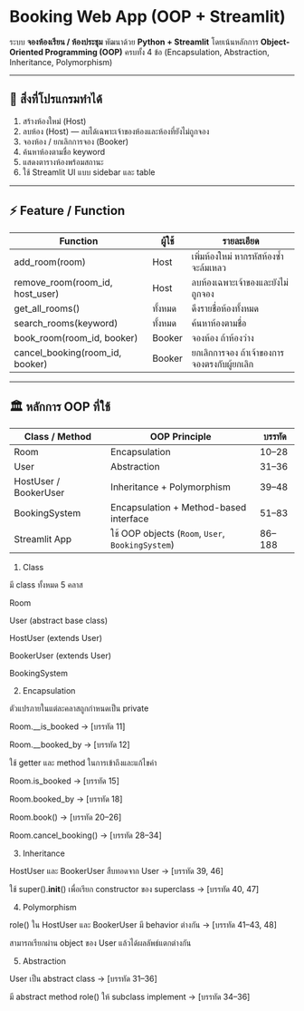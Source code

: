 # Booking Web App (OOP + Streamlit)

ระบบ **จองห้องเรียน / ห้องประชุม** พัฒนาด้วย **Python + Streamlit** โดยเน้นหลักการ **Object-Oriented Programming (OOP)** ครบทั้ง 4 ข้อ (Encapsulation, Abstraction, Inheritance, Polymorphism)

---

## 🔑 สิ่งที่โปรแกรมทำได้

1. สร้างห้องใหม่ (Host)
2. ลบห้อง (Host) — ลบได้เฉพาะเจ้าของห้องและห้องที่ยังไม่ถูกจอง
3. จองห้อง / ยกเลิกการจอง (Booker)
4. ค้นหาห้องตามชื่อ keyword
5. แสดงตารางห้องพร้อมสถานะ
6. ใช้ Streamlit UI แบบ sidebar และ table

---

## ⚡ Feature / Function

| Function                        | ผู้ใช้  | รายละเอียด                                   |
| ------------------------------- | ------- | -------------------------------------------- |
| add_room(room)                  | Host    | เพิ่มห้องใหม่ หากรหัสห้องซ้ำจะล้มเหลว        |
| remove_room(room_id, host_user) | Host    | ลบห้องเฉพาะเจ้าของและยังไม่ถูกจอง            |
| get_all_rooms()                 | ทั้งหมด | ดึงรายชื่อห้องทั้งหมด                        |
| search_rooms(keyword)           | ทั้งหมด | ค้นหาห้องตามชื่อ                             |
| book_room(room_id, booker)      | Booker  | จองห้อง ถ้าห้องว่าง                          |
| cancel_booking(room_id, booker) | Booker  | ยกเลิกการจอง ถ้าเจ้าของการจองตรงกับผู้ยกเลิก |

---

## 🏛 หลักการ OOP ที่ใช้

| Class / Method        | OOP Principle                                     | บรรทัด |
| --------------------- | ------------------------------------------------- | ------ |
| Room                  | Encapsulation                                     | 10–28  |
| User                  | Abstraction                                       | 31–36  |
| HostUser / BookerUser | Inheritance + Polymorphism                        | 39–48  |
| BookingSystem         | Encapsulation + Method-based interface            | 51–83  |
| Streamlit App         | ใช้ OOP objects (`Room`, `User`, `BookingSystem`) | 86–188 |



1. Class

มี class ทั้งหมด 5 คลาส

Room

User (abstract base class)

HostUser (extends User)

BookerUser (extends User)

BookingSystem

2. Encapsulation

ตัวแปรภายในแต่ละคลาสถูกกำหนดเป็น private

Room.__is_booked → [บรรทัด 11]

Room.__booked_by → [บรรทัด 12]

ใช้ getter และ method ในการเข้าถึงและแก้ไขค่า

Room.is_booked → [บรรทัด 15]

Room.booked_by → [บรรทัด 18]

Room.book() → [บรรทัด 20–26]

Room.cancel_booking() → [บรรทัด 28–34]

3. Inheritance

HostUser และ BookerUser สืบทอดจาก User → [บรรทัด 39, 46]

ใช้ super().__init__() เพื่อเรียก constructor ของ superclass → [บรรทัด 40, 47]

4. Polymorphism

role() ใน HostUser และ BookerUser มี behavior ต่างกัน → [บรรทัด 41–43, 48]

สามารถเรียกผ่าน object ของ User แล้วได้ผลลัพธ์แตกต่างกัน

5. Abstraction

User เป็น abstract class → [บรรทัด 31–36]

มี abstract method role() ให้ subclass implement → [บรรทัด 34–36]
